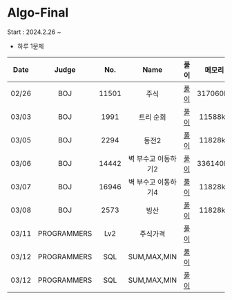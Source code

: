 # Algo-Final
Start : 2024.2.26 ~ 
- 하루 1문제

  
|  Date  |   Judge   | No. | Name | 풀이 | 메모리 | 시간 |
| :-----: | :------: | :------: | :------: | :------: | :------: | :------: |
| 02/26 | BOJ | 11501 | 주식 | [풀이](https://github.com/smarfy99/Algo-Final/blob/main/BOJ/BOJ_11501_%EC%A3%BC%EC%8B%9D.java) | 317060kb | 1000ms |
| 03/03 | BOJ | 1991 | 트리 순회 | [풀이](https://github.com/smarfy99/Algo-Final/blob/main/BOJ/BOJ_1991_%ED%8A%B8%EB%A6%AC%EC%88%9C%ED%9A%8C.java) | 11588kb | 76ms |
| 03/05 | BOJ | 2294 | 동전2 | [풀이](https://github.com/smarfy99/Algo-Final/blob/main/BOJ/BOJ_1991_%ED%8A%B8%EB%A6%AC%EC%88%9C%ED%9A%8C.java) | 11828kb | 108ms |
| 03/06 | BOJ | 14442 | 벽 부수고 이동하기2 | [풀이](https://github.com/smarfy99/Algo-Final/blob/main/BOJ/BOJ_14442_%EB%B2%BD%EB%B6%80%EC%88%98%EA%B3%A0%EC%9D%B4%EB%8F%99%ED%95%98%EA%B8%B02.java) | 336140kb | 1492ms |
| 03/07 | BOJ | 16946 | 벽 부수고 이동하기4 | [풀이](https://github.com/smarfy99/Algo-Final/blob/main/BOJ/BOJ_16946_%EB%B2%BD%EB%B6%80%EC%88%98%EA%B3%A0%EC%9D%B4%EB%8F%99%ED%95%98%EA%B8%B04.java) | 11828kb | 108ms |
| 03/08 | BOJ | 2573 | 빙산 | [풀이](https://github.com/smarfy99/Algo-Final/blob/main/BOJ/BOJ_2573_%EB%B9%99%EC%82%B0.java) | 11828kb | 108ms |
| 03/11 | PROGRAMMERS  | Lv2 | 주식가격 | [풀이](https://github.com/smarfy99/Algo-Final/blob/main/PROGRAMMERS/Lv2.%EC%A3%BC%EC%8B%9D%EA%B0%80%EA%B2%A9.java) |  |  |
| 03/12 | PROGRAMMERS  | SQL | SUM,MAX,MIN | [풀이](https://github.com/smarfy99/Algo-Final/tree/main/SQL/sum%2Cmax%2Cmin) |  |  |
| 03/12 | PROGRAMMERS  | SQL | SUM,MAX,MIN | [풀이](https://github.com/smarfy99/Algo-Final/tree/main/SQL/sum%2Cmax%2Cmin) |  |  |
